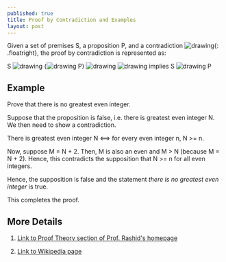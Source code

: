 ```yaml
---
published: true
title: Proof by Contradiction and Examples
layout: post
---
```

Given a set of premises S, a proposition P, and a contradiction ![drawing](https://upload.wikimedia.org/math/a/c/d/acdde4546e7f6f9ddc14b249bae02cac.png){: .floatright}, the proof by contradiction is represented as: 

S ![drawing](https://upload.wikimedia.org/math/d/3/e/d3ead5ae181602085f5c1f2ec3ce0dac.png) {![drawing](https://upload.wikimedia.org/math/0/2/3/023b800a1806490ff857cf9d69a260df.png) P} ![drawing](https://upload.wikimedia.org/math/f/5/a/f5ab88471b2365266e85c7840a63edd5.png) ![drawing](https://upload.wikimedia.org/math/a/c/d/acdde4546e7f6f9ddc14b249bae02cac.png) implies S ![drawing](https://upload.wikimedia.org/math/f/5/a/f5ab88471b2365266e85c7840a63edd5.png) P

## Example

Prove that there is no greatest even integer.

Suppose that the proposition is false, i.e. there is greatest even integer N. We then need to show a contradiction. 

There is greatest even integer N <==> for every even integer n, N >= n. 

Now, suppose M = N + 2. Then, M is also an even and M > N (because M = N + 2). Hence, this contradicts the supposition that N >= n for all even integers. 

Hence, the supposition is false and the statement *there is no greatest even integer* is true.

This completes the proof.

## More Details

1. [Link to Proof Theory section of Prof. Rashid's homepage](http://www.personal.kent.edu/~rmuhamma/Philosophy/Logic/ProofTheory/proof_by_contradictionExamples.htm)

2. [Link to Wikipedia page](https://en.wikipedia.org/wiki/Proof_by_contradiction)
